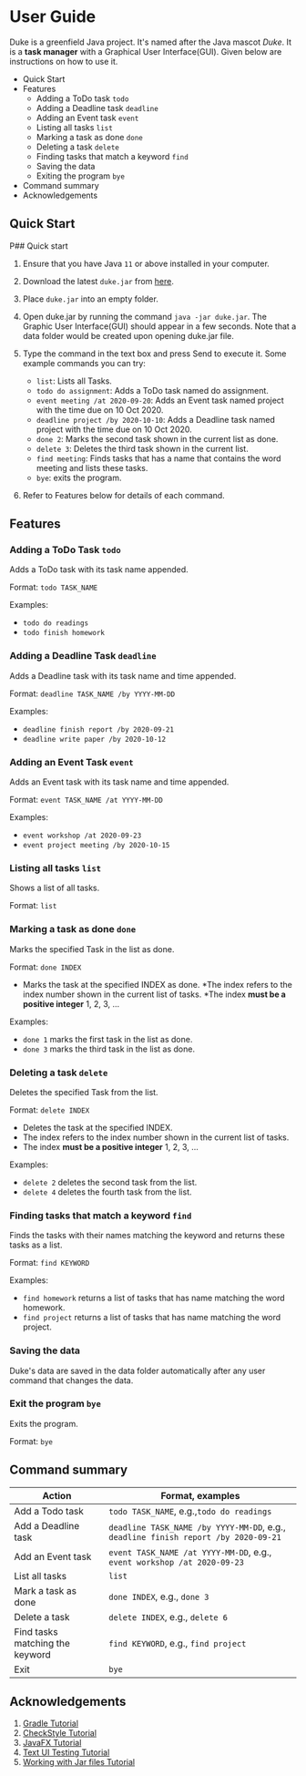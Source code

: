 # User Guide

Duke is a greenfield Java project. It's named after the Java mascot _Duke_. It is a **task manager** with a Graphical User Interface(GUI). Given below are instructions on how to use it.
* Quick Start
* Features
    * Adding a ToDo task `todo`
    * Adding a Deadline task `deadline`
    * Adding an Event task `event`
    * Listing all tasks `list`
    * Marking a task as done `done`
    * Deleting a task `delete`
    * Finding tasks that match a keyword `find`
    * Saving the data
    * Exiting the program `bye`
* Command summary
* Acknowledgements
## Quick Start

P## Quick start
 1. Ensure that you have Java `11` or above installed in your computer.
 
 2. Download the latest `duke.jar` from [here](https://github.com/WM71811/ip/releases/tag/v0.3).
 
 3. Place `duke.jar` into an empty folder.
 
 4. Open duke.jar by running the command `java -jar duke.jar`. The Graphic User Interface(GUI) should appear in a few seconds. Note that a data folder would be created upon 
 opening duke.jar file.
 
 5. Type the command in the text box and press Send to execute it.
    Some example commands you can try:
    * `list`: Lists all Tasks.
    * `todo do assignment`: Adds a ToDo task named do assignment.
    * `event meeting /at 2020-09-20`: Adds an Event task named project with the time due on 10 Oct 2020.
    * `deadline project /by 2020-10-10`: Adds a Deadline task named project with the time due on 10 Oct 2020.
    * `done 2`: Marks the second task shown in the current list as done.
    * `delete 3`: Deletes the third task shown in the current list.
    * `find meeting`: Finds tasks that has a name that contains the word meeting and lists these tasks.
    * `bye`: exits the program.
6. Refer to Features below for details of each command.

## Features 
### Adding a ToDo Task `todo`
Adds a ToDo task with its task name appended.

Format: `todo TASK_NAME`

Examples:
* `todo do readings`
* `todo finish homework`

### Adding a Deadline Task `deadline`
Adds a Deadline task with its task name and time appended.

Format: `deadline TASK_NAME /by YYYY-MM-DD`

Examples:
* `deadline finish report /by 2020-09-21`
* `deadline write paper /by 2020-10-12`

### Adding an Event Task `event`
Adds an Event task with its task name and time appended.

Format: `event TASK_NAME /at YYYY-MM-DD`

Examples:
* `event workshop /at 2020-09-23`
* `event project meeting /by 2020-10-15`

### Listing all tasks `list`
Shows a list of all tasks.

Format: `list`

### Marking a task as done `done`
Marks the specified Task in the list as done.

Format: `done INDEX`
* Marks the task at the specified INDEX as done. 
*The index refers to the index number shown in the current list of tasks. 
*The index **must be a positive integer** 1, 2, 3, …

Examples:
* `done 1` marks the first task in the list as done.
* `done 3` marks the third task in the list as done.

### Deleting a task `delete`
Deletes the specified Task from the list.

Format: `delete INDEX`

* Deletes the task at the specified INDEX. 
* The index refers to the index number shown in the current list of tasks. 
* The index **must be a positive integer** 1, 2, 3, …

Examples:
* `delete 2` deletes the second task from the list.
* `delete 4` deletes the fourth task from the list.

### Finding tasks that match a keyword `find`
Finds the tasks with their names matching the keyword 
and returns these tasks as a list.

Format: `find KEYWORD`

Examples:
* `find homework` returns a list of tasks that has name 
matching the word homework.
* `find project` returns a list of tasks that has name 
matching the word project.

### Saving the data
Duke's data are saved in the data folder automatically 
after any user command that changes the data.

### Exit the program `bye`
Exits the program.

Format: `bye`

## Command summary
 Action | Format, examples
 ------------ | -------------
Add a Todo task | `todo TASK_NAME`, e.g.,`todo do readings`
Add a Deadline task | `deadline TASK_NAME /by YYYY-MM-DD`, e.g.,  `deadline finish report /by 2020-09-21`
Add an Event task | `event TASK_NAME /at YYYY-MM-DD`, e.g., `event workshop /at 2020-09-23`                 
List all tasks | `list`
Mark a task as done | `done INDEX`, e.g., `done 3`
Delete a task | `delete INDEX`, e.g., `delete 6`
Find tasks matching the keyword | `find KEYWORD`, e.g., `find project`
Exit | `bye`

## Acknowledgements
1. [Gradle Tutorial](https://se-education.org/guides/tutorials/gradle.html)
2. [CheckStyle Tutorial](https://se-education.org/guides/tutorials/checkstyle.html)
3. [JavaFX Tutorial](https://se-education.org/guides/tutorials/javaFx.html)
4. [Text UI Testing Tutorial](https://se-education.org/guides/tutorials/textUiTesting.html)
5. [Working with Jar files Tutorial](https://se-education.org/guides/tutorials/jar.html)

                    
                      
                  
                  
                
                  
